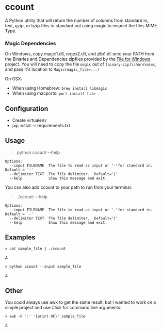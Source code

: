 # ccount
A Python utility that will return the number of columns from standard in, text, gzip, or bzip files to standard out using magic to inspect the files MIME Type.

### Magic Dependencies

On Windows, copy magic1.dll, regex2.dll, and zlib1.dll onto your PATH from the Binaries and Dependencies zipfiles provided by the [File for Windows](http://gnuwin32.sourceforge.net/packages/file.htm) project.  You will need to copy the file `magic` out of `[binary-zip]\share\misc`, and pass it's location to `Magic(magic_file=...)`

On OSX:

- When using Homebrew: `brew install libmagic`
- When using macports: `port install file`

## Configuration
* Create virtualenv
* pip install -r requirements.txt

## Usage
> python ccount --help
```
Options:
  --input FILENAME  The file to read as input or '-'for standard in.  Default = '-'
  --delimiter TEXT  The file delimiter.  Default='|'
  --help            Show this message and exit.
```
You can also add ccount to your path to run from your terminal.

> ./ccount --help
```
Options:
  --input FILENAME  The file to read as input or '-'for standard in.  Default = '-'
  --delimiter TEXT  The file delimiter.  Default='|'
  --help            Show this message and exit.
 ``` 

## Examples

`> cat sample_file | ./ccount`

4

`> python ccount --input sample_file`

4
## Other
You could always use awk to get the same result, but I wanted to work on a simple project and use Click for command line arguments.

`> awk -F '|' '{print NF}' sample_file`

4

